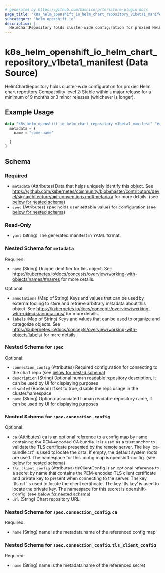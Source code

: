```yaml
---
# generated by https://github.com/hashicorp/terraform-plugin-docs
page_title: "k8s_helm_openshift_io_helm_chart_repository_v1beta1_manifest Data Source - terraform-provider-k8s"
subcategory: "helm.openshift.io"
description: |-
  HelmChartRepository holds cluster-wide configuration for proxied Helm chart repository  Compatibility level 2: Stable within a major release for a minimum of 9 months or 3 minor releases (whichever is longer).
---
```


# k8s_helm_openshift_io_helm_chart_repository_v1beta1_manifest (Data Source)

HelmChartRepository holds cluster-wide configuration for proxied Helm chart repository  Compatibility level 2: Stable within a major release for a minimum of 9 months or 3 minor releases (whichever is longer).

## Example Usage

```terraform
data "k8s_helm_openshift_io_helm_chart_repository_v1beta1_manifest" "example" {
  metadata = {
    name = "some-name"

  }
}
```

<!-- schema generated by tfplugindocs -->
## Schema

### Required

- `metadata` (Attributes) Data that helps uniquely identify this object. See https://github.com/kubernetes/community/blob/master/contributors/devel/sig-architecture/api-conventions.md#metadata for more details. (see [below for nested schema](#nestedatt--metadata))
- `spec` (Attributes) spec holds user settable values for configuration (see [below for nested schema](#nestedatt--spec))

### Read-Only

- `yaml` (String) The generated manifest in YAML format.

<a id="nestedatt--metadata"></a>
### Nested Schema for `metadata`

Required:

- `name` (String) Unique identifier for this object. See https://kubernetes.io/docs/concepts/overview/working-with-objects/names/#names for more details.

Optional:

- `annotations` (Map of String) Keys and values that can be used by external tooling to store and retrieve arbitrary metadata about this object. See https://kubernetes.io/docs/concepts/overview/working-with-objects/annotations/ for more details.
- `labels` (Map of String) Keys and values that can be used to organize and categorize objects. See https://kubernetes.io/docs/concepts/overview/working-with-objects/labels/ for more details.


<a id="nestedatt--spec"></a>
### Nested Schema for `spec`

Optional:

- `connection_config` (Attributes) Required configuration for connecting to the chart repo (see [below for nested schema](#nestedatt--spec--connection_config))
- `description` (String) Optional human readable repository description, it can be used by UI for displaying purposes
- `disabled` (Boolean) If set to true, disable the repo usage in the cluster/namespace
- `name` (String) Optional associated human readable repository name, it can be used by UI for displaying purposes

<a id="nestedatt--spec--connection_config"></a>
### Nested Schema for `spec.connection_config`

Optional:

- `ca` (Attributes) ca is an optional reference to a config map by name containing the PEM-encoded CA bundle. It is used as a trust anchor to validate the TLS certificate presented by the remote server. The key 'ca-bundle.crt' is used to locate the data. If empty, the default system roots are used. The namespace for this config map is openshift-config. (see [below for nested schema](#nestedatt--spec--connection_config--ca))
- `tls_client_config` (Attributes) tlsClientConfig is an optional reference to a secret by name that contains the PEM-encoded TLS client certificate and private key to present when connecting to the server. The key 'tls.crt' is used to locate the client certificate. The key 'tls.key' is used to locate the private key. The namespace for this secret is openshift-config. (see [below for nested schema](#nestedatt--spec--connection_config--tls_client_config))
- `url` (String) Chart repository URL

<a id="nestedatt--spec--connection_config--ca"></a>
### Nested Schema for `spec.connection_config.ca`

Required:

- `name` (String) name is the metadata.name of the referenced config map


<a id="nestedatt--spec--connection_config--tls_client_config"></a>
### Nested Schema for `spec.connection_config.tls_client_config`

Required:

- `name` (String) name is the metadata.name of the referenced secret
